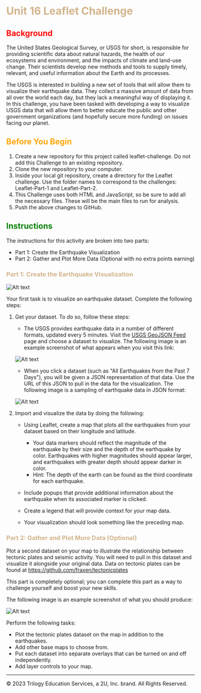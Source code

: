 # <span style="color:tan"> Unit 16 Leaflet Challenge </span>

## <span style="color:red"> **Background**  </span>

The United States Geological Survey, or USGS for short, is responsible for providing scientific data about natural hazards, the health of our ecosystems and environment, and the impacts of climate and land-use change. Their scientists develop new methods and tools to supply timely, relevant, and useful information about the Earth and its processes.

The USGS is interested in building a new set of tools that will allow them to visualize their earthquake data. They collect a massive amount of data from all over the world each day, but they lack a meaningful way of displaying it. In this challenge, you have been tasked with developing a way to visualize USGS data that will allow them to better educate the public and other government organizations (and hopefully secure more funding) on issues facing our planet.

##  <span style="color:orange"> **Before You Begin** </span>

1. Create a new repository for this project called leaflet-challenge. Do not add this Challenge to an existing repository.
2. Clone the new repository to your computer.
3. Inside your local git repository, create a directory for the Leaflet challenge. Use the folder names to correspond to the challenges: Leaflet-Part-1 and Leaflet-Part-2.
4. This Challenge uses both HTML and JavaScript, so be sure to add all the necessary files. These will be the main files to run for analysis.
5. Push the above changes to GitHub.

##  <span style="color:green">  **Instructions** </span>
The instructions for this activity are broken into two parts:
* Part 1: Create the Earthquake Visualization
* Part 2: Gather and Plot More Data (Optional with no extra points earning)

###  <span style="color:tan">  **Part 1: Create the Earthquake Visualization** </span>

![Alt text](https://static.bc-edx.com/data/dl-1-1/m15/lms/img/2-BasicMap.jpg "Earthquake Map")

Your first task is to visualize an earthquake dataset. Complete the following steps:
1. Get your dataset. To do so, follow these steps:
    * The USGS provides earthquake data in a number of different formats, updated every 5 minutes. Visit the  <a href = "http://earthquake.usgs.gov/earthquakes/feed/v1.0/geojson.php" target = "_blank"> USGS GeoJSON Feed </a> page and choose a dataset to visualize. The following image is an example screenshot of what appears when you visit this link:
    
    ![Alt text](https://static.bc-edx.com/data/dl-1-1/m15/lms/img/3-Data.jpg "USGS GeoJSON Feed main page")

    * When you click a dataset (such as "All Earthquakes from the Past 7 Days"), you will be given a JSON representation of that data. Use the URL of this JSON to pull in the data for the visualization. The following image is a sampling of earthquake data in JSON format:

     ![Alt text](https://static.bc-edx.com/data/dl-1-1/m15/lms/img/4-JSON.jpg "USGS GeoJSON data")
     
2. Import and visualize the data by doing the following:
    * Using Leaflet, create a map that plots all the earthquakes from your dataset based on their longitude and latitude.
        * Your data markers should reflect the magnitude of the earthquake by their size and the depth of the earthquake by color. Earthquakes with higher magnitudes should appear larger, and earthquakes with greater depth should appear darker in color.
        * Hint: The depth of the earth can be found as the third coordinate for each earthquake.

    * Include popups that provide additional information about the earthquake when its associated marker is clicked.
    * Create a legend that will provide context for your map data.
    * Your visualization should look something like the preceding map.

###  <span style="color:tan">  **Part 2: Gather and Plot More Data (Optional)** </span>
Plot a second dataset on your map to illustrate the relationship between tectonic plates and seismic activity. You will need to pull in this dataset and visualize it alongside your original data. Data on tectonic plates can be found at <a href = "https://github.com/fraxen/tectonicplates" target = "_blank"> https://github.com/fraxen/tectonicplates </a> 

This part is completely optional; you can complete this part as a way to challenge yourself and boost your new skills.

The following image is an example screenshot of what you should produce:

![Alt text](https://static.bc-edx.com/data/dl-1-1/m15/lms/img/5-Advanced.jpg "Earthquake and Tectonic plate map")


Perform the following tasks:
* Plot the tectonic plates dataset on the map in addition to the earthquakes.
* Add other base maps to choose from.
* Put each dataset into separate overlays that can be turned on and off independently.
* Add layer controls to your map.

- - -

© 2023 Trilogy Education Services, a 2U, Inc. brand. All Rights Reserved.